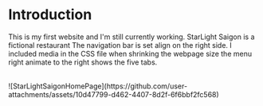 <h1>Introduction</h1>

<p>This is my first website and I'm still currently working. StarLight Saigon is a fictional restaurant
The navigation bar is set align on the right side. I included media in the CSS file when shrinking the webpage size the menu right animate to the right
  shows the five tabs. 
</p>
<br>
![StarLightSaigonHomePage](https://github.com/user-attachments/assets/10d47799-d462-4407-8d2f-6f6bbf2fc568)
